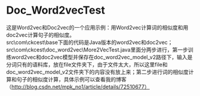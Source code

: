 # Doc_Word2vecTest
这是Word2vec和Doc2vec的一个应用示例：用Word2vec计算词的相似度和用doc2vec计算句子的相似度。  
src\com\ckcest\base下面的代码是Java版本的word2vec和doc2vec； 
src\com\ckcest\doc_word2vec\More2VecTest.java里面分两步进行，第一步训练word2vec和doc2vec模型并保存在doc_word2vec_model_v2路径下，输入是分词只有的语料库，放在file文件夹下，由于文件太大，所以这里file和doc_word2vec_model_v2文件夹下的内容没有放上来；第二步进行词的相似度计算和句子的相似度计算，具体示例可以查看我的博客（http://blog.csdn.net/mpk_no1/article/details/72510677）
